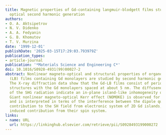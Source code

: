 ```yaml
---
title: Magnetic properties of Gd-containing langmuir-blodgett films studied by magneto-induced
  optical second harmonic generation
authors:
- O. A. Aktsipetrov
- N. V. Didenko
- A. A. Fedyanin
- G. B. Khomutov
- T. V. Murzina
date: '1999-12-01'
publishDate: '2025-03-15T17:29:03.793979Z'
publication_types:
- article-journal
publication: '*Materials Science and Engineering C*'
doi: 10.1016/S0928-4931(99)00027-2
abstract: Nonlinear magneto-optical and structural properties of organo-metallic Langmuir-Blodgett
  (LB) films containing Gd monolayers are studied by second harmonic generation (SHG).
  The X-ray diffraction data show that the Gd-LB films consist of periodic layered
  structures with the Gd monolayers spaced at about 5 nm. The diffuseness and depolarization
  of the SHG radiation indicate an in-plane island-like inhomogeneity of 2D Gd-layers.
  Giant nonlinear magneto-optical Kerr effect (NOMOKE) is observed for these films
  and is interpreted in terms of the interference between the dipole quadratic nonmagnetic
  contribution to the SH field from electronic system of 2D Gd islands, and magnetization
  induced contribution from their spin system.
links:
- name: URL
  url: https://linkinghub.elsevier.com/retrieve/pii/S0928493199000272
---
```

